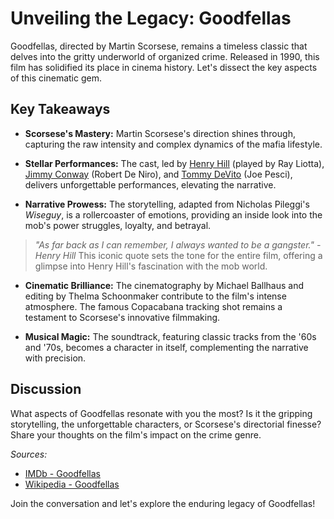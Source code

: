 # Unveiling the Legacy: Goodfellas

Goodfellas, directed by Martin Scorsese, remains a timeless classic that delves into the gritty underworld of organized crime. Released in 1990, this film has solidified its place in cinema history. Let's dissect the key aspects of this cinematic gem.

## Key Takeaways

- **Scorsese's Mastery:** Martin Scorsese's direction shines through, capturing the raw intensity and complex dynamics of the mafia lifestyle.

- **Stellar Performances:** The cast, led by [Henry Hill](https://en.wikipedia.org/wiki/Henry_Hill_(mobster)) (played by Ray Liotta), [Jimmy Conway](https://en.wikipedia.org/wiki/Jimmy_Burke_(gangster)) (Robert De Niro), and [Tommy DeVito](https://en.wikipedia.org/wiki/Thomas_DeSimone) (Joe Pesci), delivers unforgettable performances, elevating the narrative.

- **Narrative Prowess:** The storytelling, adapted from Nicholas Pileggi's *Wiseguy*, is a rollercoaster of emotions, providing an inside look into the mob's power struggles, loyalty, and betrayal.

> *"As far back as I can remember, I always wanted to be a gangster." - Henry Hill*
This iconic quote sets the tone for the entire film, offering a glimpse into Henry Hill's fascination with the mob world.

- **Cinematic Brilliance:** The cinematography by Michael Ballhaus and editing by Thelma Schoonmaker contribute to the film's intense atmosphere. The famous Copacabana tracking shot remains a testament to Scorsese's innovative filmmaking.

- **Musical Magic:** The soundtrack, featuring classic tracks from the '60s and '70s, becomes a character in itself, complementing the narrative with precision.

## Discussion

What aspects of Goodfellas resonate with you the most? Is it the gripping storytelling, the unforgettable characters, or Scorsese's directorial finesse? Share your thoughts on the film's impact on the crime genre.

*Sources:*
- [IMDb - Goodfellas](https://www.imdb.com/title/tt0099685/)
- [Wikipedia - Goodfellas](https://en.wikipedia.org/wiki/Goodfellas)

Join the conversation and let's explore the enduring legacy of Goodfellas!

